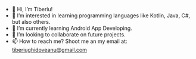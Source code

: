 - 👋 Hi, I’m Tiberiu!
- 👀 I’m interested in learning programming languages like Kotlin, Java, C#, but also others.
- 🌱 I’m currently learning Android App Developing.
- 💞️ I’m looking to collaborate on future projects.
- 📫 How to reach me? Shoot me an my email at: tiberiughidoveanu@gmail.com

<!---
TiberiuAlexandru/TiberiuAlexandru is a ✨ special ✨ repository because its `README.md` (this file) appears on your GitHub profile.
You can click the Preview link to take a look at your changes.
--->
